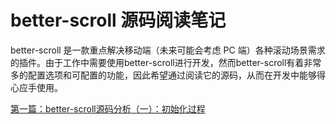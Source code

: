 # better-scroll 源码阅读笔记

better-scroll 是一款重点解决移动端（未来可能会考虑 PC 端）各种滚动场景需求的插件。由于工作中需要使用better-scroll进行开发，然而better-scroll有着非常多的配置选项和可配置的功能，因此希望通过阅读它的源码，从而在开发中能够得心应手使用。

[第一篇：better-scroll源码分析（一）：初始化过程](https://github.com/tank0317/beter-scroll-source-code-reading/issues/1)
